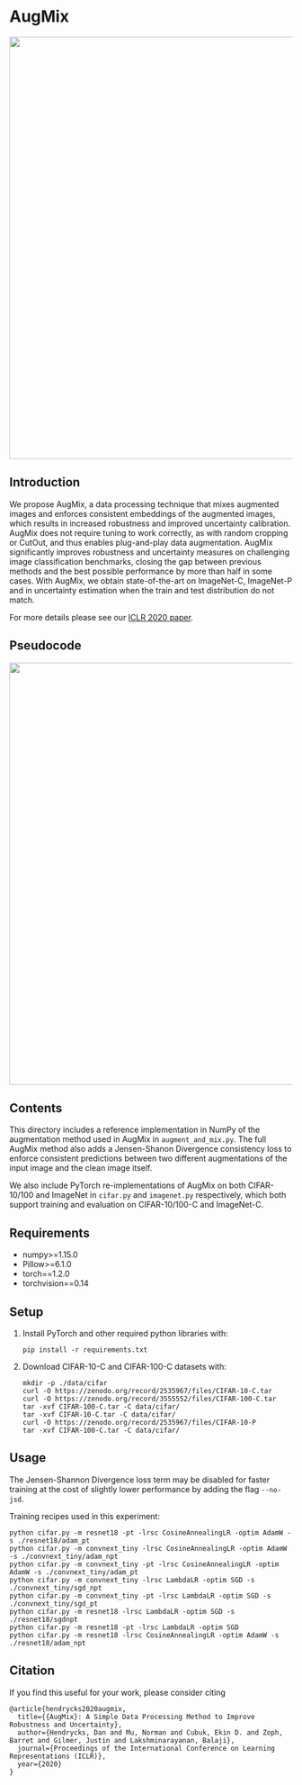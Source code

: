 # AugMix

<img align="center" src="assets/augmix.gif" width="750">

## Introduction

We propose AugMix, a data processing technique that mixes augmented images and
enforces consistent embeddings of the augmented images, which results in
increased robustness and improved uncertainty calibration. AugMix does not
require tuning to work correctly, as with random cropping or CutOut, and thus
enables plug-and-play data augmentation. AugMix significantly improves
robustness and uncertainty measures on challenging image classification
benchmarks, closing the gap between previous methods and the best possible
performance by more than half in some cases. With AugMix, we obtain
state-of-the-art on ImageNet-C, ImageNet-P and in uncertainty estimation when
the train and test distribution do not match.

For more details please see our [ICLR 2020 paper](https://arxiv.org/pdf/1912.02781.pdf).

## Pseudocode

<img align="center" src="assets/pseudocode.png" width="750">

## Contents

This directory includes a reference implementation in NumPy of the augmentation
method used in AugMix in `augment_and_mix.py`. The full AugMix method also adds
a Jensen-Shanon Divergence consistency loss to enforce consistent predictions
between two different augmentations of the input image and the clean image
itself.

We also include PyTorch re-implementations of AugMix on both CIFAR-10/100 and
ImageNet in `cifar.py` and `imagenet.py` respectively, which both support
training and evaluation on CIFAR-10/100-C and ImageNet-C.

## Requirements

*   numpy>=1.15.0
*   Pillow>=6.1.0
*   torch==1.2.0
*   torchvision==0.14

## Setup

1.  Install PyTorch and other required python libraries with:

    ```
    pip install -r requirements.txt
    ```

2.  Download CIFAR-10-C and CIFAR-100-C datasets with:

    ```
    mkdir -p ./data/cifar
    curl -O https://zenodo.org/record/2535967/files/CIFAR-10-C.tar
    curl -O https://zenodo.org/record/3555552/files/CIFAR-100-C.tar
    tar -xvf CIFAR-100-C.tar -C data/cifar/
    tar -xvf CIFAR-10-C.tar -C data/cifar/
    curl -O https://zenodo.org/record/2535967/files/CIFAR-10-P
    tar -xvf CIFAR-100-C.tar -C data/cifar/
    ```



## Usage

The Jensen-Shannon Divergence loss term may be disabled for faster training at the cost of slightly lower performance by adding the flag `--no-jsd`.

Training recipes used in this experiment:
 ```
python cifar.py -m resnet18 -pt -lrsc CosineAnnealingLR -optim AdamW -s ./resnet18/adam_pt
python cifar.py -m convnext_tiny -lrsc CosineAnnealingLR -optim AdamW -s ./convnext_tiny/adam_npt
python cifar.py -m convnext_tiny -pt -lrsc CosineAnnealingLR -optim AdamW -s ./convnext_tiny/adam_pt
python cifar.py -m convnext_tiny -lrsc LambdaLR -optim SGD -s ./convnext_tiny/sgd_npt
python cifar.py -m convnext_tiny -pt -lrsc LambdaLR -optim SGD -s ./convnext_tiny/sgd_pt
python cifar.py -m resnet18 -lrsc LambdaLR -optim SGD -s ./resnet18/sgdnpt
python cifar.py -m resnet18 -pt -lrsc LambdaLR -optim SGD
python cifar.py -m resnet18 -lrsc CosineAnnealingLR -optim AdamW -s ./resnet18/adam_npt
 ```
## Citation

If you find this useful for your work, please consider citing

```
@article{hendrycks2020augmix,
  title={{AugMix}: A Simple Data Processing Method to Improve Robustness and Uncertainty},
  author={Hendrycks, Dan and Mu, Norman and Cubuk, Ekin D. and Zoph, Barret and Gilmer, Justin and Lakshminarayanan, Balaji},
  journal={Proceedings of the International Conference on Learning Representations (ICLR)},
  year={2020}
}
```
